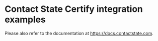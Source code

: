 # Contact State Certify integration examples

Please also refer to the documentation at https://docs.contactstate.com.